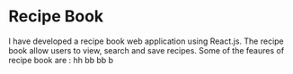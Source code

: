 # Recipe Book

I have developed a recipe book web application using React.js. The recipe book allow users to view, search and save recipes. Some of the feaures of recipe book are :
hh bb bb b
